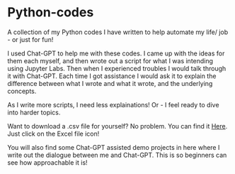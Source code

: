 # Python-codes
A collection of my Python codes I have written to help automate my life/ job - or just for fun!

I used Chat-GPT to help me with these codes. I came up with the ideas for them each myself, and then wrote out a script for what I was intending using Jupyter Labs. Then when I experienced troubles I would talk through it with Chat-GPT. Each time I got assistance I would ask it to explain the difference between what I wrote and what it wrote, and the underlying concepts. 

As I write more scripts, I need less explainations! Or - I feel ready to dive into harder topics.

Want to download a .csv file for yourself? No problem. You can find it [Here](https://anniesanalytics.wixsite.com/annie-nelson/single-project). Just click on the Excel file icon!

You will also find some Chat-GPT assisted demo projects in here where I write out the dialogue between me and Chat-GPT. This is so beginners can see how approachable it is!
